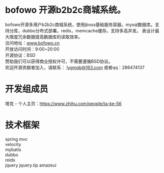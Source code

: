 # bofowo 开源b2b2c商城系统。<br/>
bofowo开源多用户b2b2c商城系统，使用jboss基础服务容器。mysql数据库。支持分库，dubbo分布式部署。redis，memcache缓存。支持多高并发。
表设计最大限度冗余数据提高数据库的读取效率。<br/>
访问地址：www.bofowo.cn <br/>
开放访问时间：9:00~20:00<br/>
开源协议：BSD <br/>
赞助我们可以获得商业授权许可，不需要遵循BSD协议。<br/>
欢迎开源贡献者加入，请联系： lygmqb@163.com 或者qq：286474137<br/>


# <b>开发组成员</b><br/>
  塔克 - 个人主页：https://www.zhihu.com/people/ta-ke-56
  
  
  
  
  
  # 技术框架<br/>
  spring mvc <br/>
  velocity<br/>
  mybatis<br/>
  dubbo<br/>
  reids<br/>
  jquery
  jquery.tip
  amazeui
  
  
  
  
